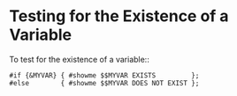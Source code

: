 Testing for the Existence of a Variable
=======================================
To test for the existence of a variable::

    #if {&MYVAR} { #showme $$MYVAR EXISTS         };
    #else        { #showme $$MYVAR DOES NOT EXIST };

